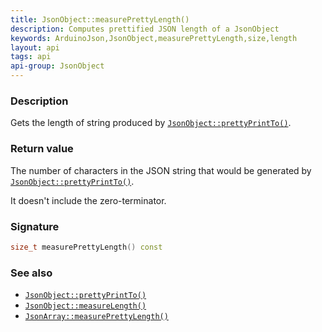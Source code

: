 ```yaml
---
title: JsonObject::measurePrettyLength()
description: Computes prettified JSON length of a JsonObject
keywords: ArduinoJson,JsonObject,measurePrettyLength,size,length
layout: api
tags: api
api-group: JsonObject
---
```


### Description

Gets the length of string produced by [`JsonObject::prettyPrintTo()`]({{site.baseurl}}/api/jsonobject/prettyprintto/).

### Return value

The number of characters in the JSON string that would be generated by [`JsonObject::prettyPrintTo()`]({{site.baseurl}}/api/jsonobject/prettyprintto/).

It doesn't include the zero-terminator.

### Signature

```c++
size_t measurePrettyLength() const
```

### See also

* [`JsonObject::prettyPrintTo()`]({{site.baseurl}}/api/jsonobject/prettyprintto/)
* [`JsonObject::measureLength()`]({{site.baseurl}}/api/jsonobject/measurelength/)
* [`JsonArray::measurePrettyLength()`]({{site.baseurl}}/api/jsonarray/measureprettylength/)
